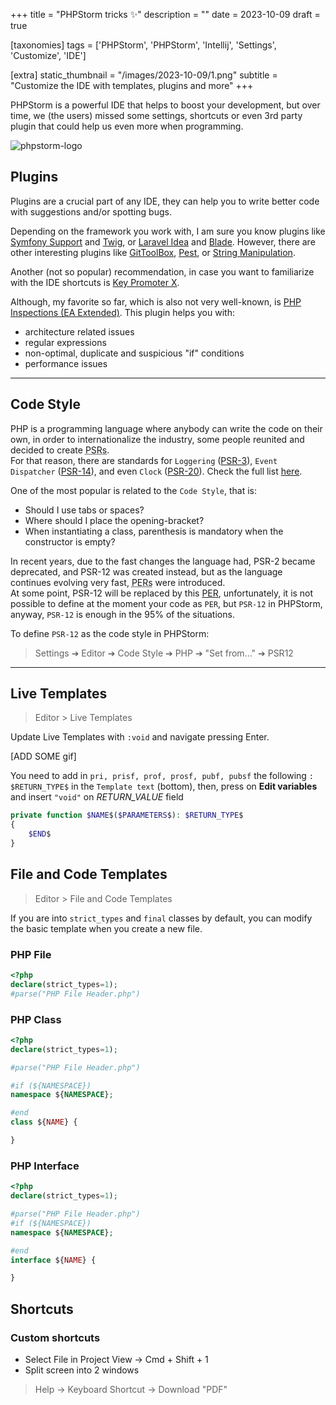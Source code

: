 +++
title = "PHPStorm tricks ✨"
description = ""
date = 2023-10-09
draft = true

[taxonomies]
tags = ['PHPStorm', 'PHPStorm', 'Intellij', 'Settings', 'Customize', 'IDE']

[extra]
static_thumbnail = "/images/2023-10-09/1.png"
subtitle = "Customize the IDE with templates, plugins and more"
+++

PHPStorm is a powerful IDE that helps to boost your development, but over time, we (the users) missed some settings, shortcuts or even 3rd party plugin that could help us even more when programming.

<!-- more -->

![phpstorm-logo](/images/2023-10-09/1.png)

## Plugins

Plugins are a crucial part of any IDE, they can help you to write better code with suggestions and/or spotting bugs.

Depending on the framework you work with, I am sure you know plugins like [Symfony Support](https://plugins.jetbrains.com/plugin/7219-symfony-support)
and [Twig](https://plugins.jetbrains.com/plugin/7303-twig), or [Laravel Idea](https://plugins.jetbrains.com/plugin/13441-laravel-idea) and [Blade](https://plugins.jetbrains.com/plugin/7569-blade).
However, there are other interesting plugins like [GitToolBox](https://plugins.jetbrains.com/plugin/7499-gittoolbox), [Pest](https://plugins.jetbrains.com/plugin/14636-pest), or [String Manipulation](https://plugins.jetbrains.com/plugin/2162-string-manipulation).

Another (not so popular) recommendation, in case you want to familiarize with the IDE shortcuts is [Key Promoter X](https://plugins.jetbrains.com/plugin/9792-key-promoter-x).

Although, my favorite so far, which is also not very well-known, is [PHP Inspections (EA Extended)](https://plugins.jetbrains.com/plugin/7622-php-inspections-ea-extended-"). This plugin helps you with:
- architecture related issues
- regular expressions
- non-optimal, duplicate and suspicious "if" conditions
- performance issues

---

## Code Style

PHP is a programming language where anybody can write the code on their own, in order to internationalize the industry, some people reunited and decided to create <span style="text-decoration: underline dotted" title="PHP Standard Recommendation">PSRs</span>.<br>
For that reason, there are standards for `Loggering` ([PSR-3](https://www.php-fig.org/psr/psr-3)), `Event Dispatcher` ([PSR-14](https://www.php-fig.org/psr/psr-14)), and even `Clock` ([PSR-20](https://www.php-fig.org/psr/psr-20)). Check the full list [here](https://www.php-fig.org/psr/).

One of the most popular is related to the `Code Style`, that is:
- Should I use tabs or spaces?
- Where should I place the opening-bracket?
- When instantiating a class, parenthesis is mandatory when the constructor is empty?

In recent years, due to the fast changes the language had, PSR-2 became deprecated, and PSR-12 was created instead, but as the language continues evolving very fast, <span style="text-decoration: underline dotted" title="PHP Evolving Recommendation">PERs</span> were introduced.<br>
At some point, PSR-12 will be replaced by this [PER](https://www.php-fig.org/per/coding-style/), unfortunately, it is not possible to define at the moment your code as `PER`, but `PSR-12` in PHPStorm, anyway, `PSR-12` is enough in the 95% of the situations.

To define `PSR-12` as the code style in PHPStorm:

> Settings ➔ Editor ➔ Code Style ➔ PHP ➔ "Set from..." ➔ PSR12

---

## Live Templates

> Editor > Live Templates

Update Live Templates with `:void` and navigate pressing Enter.

[ADD SOME gif]

You need to add in `pri, prisf, prof, prosf, pubf, pubsf` the following `: $RETURN_TYPE$` in the `Template text` (bottom), then, press on **Edit variables** and insert `"void"` on _RETURN_VALUE_ field

```php
private function $NAME$($PARAMETERS$): $RETURN_TYPE$
{
    $END$
}
```


## File and Code Templates

> Editor > File and Code Templates

If you are into `strict_types` and `final` classes by default, you can modify the basic template when you create a new file.

### PHP File
```php
<?php
declare(strict_types=1);
#parse("PHP File Header.php")
```

### PHP Class
```php
<?php
declare(strict_types=1);

#parse("PHP File Header.php")

#if (${NAMESPACE})
namespace ${NAMESPACE};

#end
class ${NAME} {

}
```

### PHP Interface
```php
<?php
declare(strict_types=1);

#parse("PHP File Header.php")
#if (${NAMESPACE})
namespace ${NAMESPACE};

#end
interface ${NAME} {

}
```

## Shortcuts

### Custom shortcuts

- Select File in Project View -> Cmd + Shift + 1
- Split screen into 2 windows

> Help -> Keyboard Shortcut -> Download "PDF"
